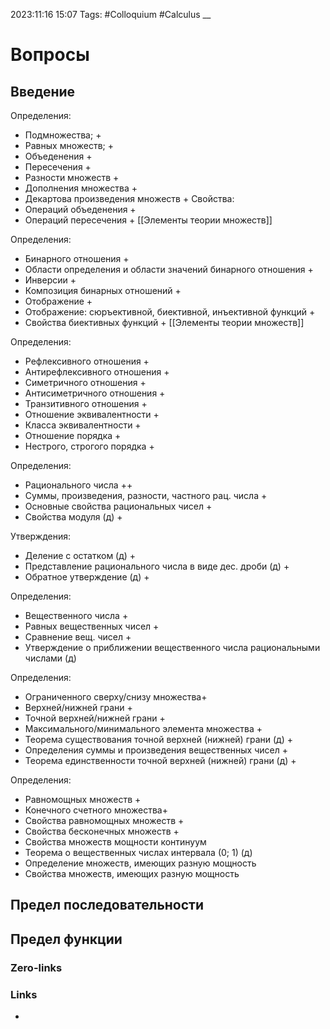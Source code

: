 2023:11:16 15:07
Tags: #Colloquium #Calculus 
__
# Вопросы

## Введение

Определения:
- Подмножества; +
- Равных множеств; +
- Объеденения +
- Пересечения +
- Разности множеств +
- Дополнения множества +
- Декартова произведения множеств +
Свойства:
- Операций объеденения +
- Операций пересечения +
[[Элементы теории множеств]]

Определения:
- Бинарного отношения +
- Области определения и области значений бинарного отношения +
- Инверсии +
- Композиция бинарных отношений +
- Отображение +
- Отображение: сюръективной, биективной, инъективной функций +
- Свойства биективных функций +
[[Элементы теории множеств]]

Определения:
- Рефлексивного отношения +
- Антирефлексивного отношения +
- Симетричного отношения +
- Антисиметричного отношения +
- Транзитивного отношения +
- Отношение эквивалентности + 
- Класса эквивалентности +
- Отношение порядка + 
- Нестрого, строгого порядка + 

Определения:
- Рационального числа ++
- Суммы, произведения, разности, частного рац. числа +
- Основные свойства рациональных чисел +
- Свойства модуля (д) +

Утверждения:
- Деление с остатком (д) +
- Представление рационального числа в виде дес. дроби (д) +
- Обратное утверждение (д) +

Определения:
 - Вещественного числа +
 - Равных вещественных чисел +
 - Сравнение вещ. чисел +
 - Утверждение о приближении вещественного числа рациональными числами (д)

Определения:
- Ограниченного сверху/снизу множества+
- Верхней/нижней грани +
- Точной верхней/нижней грани + 
- Максимального/минимального элемента множества +
- Теорема существования точной верхней (нижней) грани (д) +
- Определения суммы и произведения вещественных чисел +
- Теорема единственности точной верхней (нижней) грани (д) +

Определения:
- Равномощных множеств +
- Конечного счетного множества+
- Свойства равномощных множеств +
- Свойства бесконечных множеств +
- Свойства множеств мощности континуум
- Теорема о вещественных числах интервала (0; 1) (д)
- Определение множеств, имеющих разную мощность
- Свойства множеств, имеющих разную мощность

## Предел последовательности

## Предел функции

### Zero-links

### Links
-